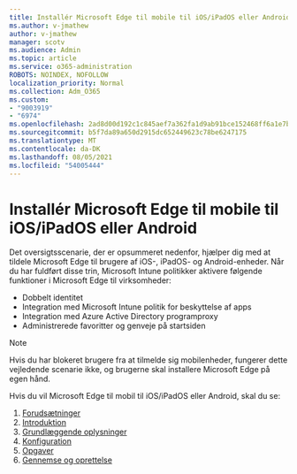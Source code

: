 ```yaml
---
title: Installér Microsoft Edge til mobile til iOS/iPadOS eller Android
ms.author: v-jmathew
author: v-jmathew
manager: scotv
ms.audience: Admin
ms.topic: article
ms.service: o365-administration
ROBOTS: NOINDEX, NOFOLLOW
localization_priority: Normal
ms.collection: Adm_O365
ms.custom:
- "9003919"
- "6974"
ms.openlocfilehash: 2ad8d00d192c1c845aef7a362fa1d9ab91bce152468ff6a1e7bf6ad9250eb5c1
ms.sourcegitcommit: b5f7da89a650d2915dc652449623c78be6247175
ms.translationtype: MT
ms.contentlocale: da-DK
ms.lasthandoff: 08/05/2021
ms.locfileid: "54005444"
---
```

# <a name="deploy-microsoft-edge-for-mobile-for-iosipados-or-android"></a>Installér Microsoft Edge til mobile til iOS/iPadOS eller Android

Det oversigtsscenarie, der er opsummeret nedenfor, hjælper dig med at tildele Microsoft Edge til brugere af iOS-, iPadOS- og Android-enheder. Når du har fuldført disse trin, Microsoft Intune politikker aktivere følgende funktioner i Microsoft Edge til virksomheder:

- Dobbelt identitet
- Integration med Microsoft Intune politik for beskyttelse af apps
- Integration med Azure Active Directory programproxy
- Administrerede favoritter og genveje på startsiden

> [!NOTE]
> Hvis du har blokeret brugere fra at tilmelde sig mobilenheder, fungerer dette vejledende scenarie ikke, og brugerne skal installere Microsoft Edge på egen hånd.

Hvis du vil Microsoft Edge til mobil til iOS/iPadOS eller Android, skal du se:

1. [Forudsætninger](https://go.microsoft.com/fwlink/?linkid=2133027)
2. [Introduktion](https://go.microsoft.com/fwlink/?linkid=2133520)
3. [Grundlæggende oplysninger](https://go.microsoft.com/fwlink/?linkid=2133421)
4. [Konfiguration](https://go.microsoft.com/fwlink/?linkid=2133521)
5. [Opgaver](https://go.microsoft.com/fwlink/?linkid=2132869)
6. [Gennemse og oprettelse](https://go.microsoft.com/fwlink/?linkid=2133522)
